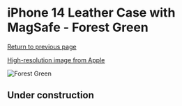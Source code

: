 # iPhone 14 Leather Case with MagSafe - Forest Green

[Return to previous page](/iphone_14)

[High-resolution image from Apple](https://store.storeimages.cdn-apple.com/8756/as-images.apple.com/is/MPP53?wid=4500&hei=4500&fmt=png)

<div style="width: 512px"><img src="/almost_uncompressed/MPP53.webp" alt="Forest Green"></div>

## Under construction
